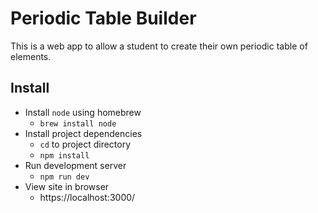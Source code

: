 # Periodic Table Builder

This is a web app to allow a student to create their own periodic table of elements.

## Install

- Install `node` using homebrew
  - `brew install node`
- Install project dependencies
  - `cd` to project directory
  - `npm install`
- Run development server
  - `npm run dev`
- View site in browser
  - https://localhost:3000/